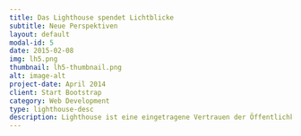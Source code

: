 ```yaml
---
title: Das Lighthouse spendet Lichtblicke
subtitle: Neue Perspektiven
layout: default
modal-id: 5
date: 2015-02-08
img: lh5.png
thumbnail: lh5-thumbnail.png
alt: image-alt
project-date: April 2014
client: Start Bootstrap
category: Web Development
type: lighthouse-desc
description: Lighthouse ist eine eingetragene Vertrauen der Öffentlichkeit, die nach Malawi National Reaktion auf HIV als Modell bei der Bereitstellung ein Kontinuum von hoher Qualität in der Pflege und den Aufbau von Kapazitäten im Gesundheitswesen beitragen existiert. Lighthouse Trust, ein Weltgesundheitsorganisation (WHO) anerkannten Kompetenzzentrum arbeitet in enger Abstimmung mit dem Gesundheitsministerium (MOH), zwei große integrierte HIV-Tests, Behandlung und Pflege Kliniken in Lilongwe, Malawi arbeiten eine auf dem Campus der Kamuzu Central Hospital (KCH) und eine weitere in Bwaila Krankenhaus unter der Lilongwe Bezirksgesundheitsamt.Der Hauptzweck der Leuchtturm Vertrauen ist es, verbesserte Therapien, Pflege und Support-Services für Menschen mit HIV in Malawi werden. Die erwarteten Ergebnisse des Programms sind wie folgt 1. Service Liefer maßstäblich via erweitert, hochwertige HIV und AIDS-Behandlung Betreuung und Unterstützung durch Leuchtturm bereitgestellt 2. Service Lieferung als Modell Intervention indem innovative Ansätze zur HIV-Behandlung, Pflege und Unterstützung entwickelt, erprobt, bewertet und in Malawi verbreitet, und 3. Aufbau von Kapazitäten Kapazität für HIV und AIDS-Behandlung, Pflege und Unterstützung in Malawi, um gestärkt haben HIV-Tests und Beratung (HTC), Clinical Services und Gemeinschafts Home Based Pflege Die ersten beiden Ausgänge werden über die drei Funktions Arme Leuchtturm erreicht. Die dritte Ausgabe wird durch den Leuchtturm Trainingseinheit erreicht. Seit Juni 2004 Lighthouse wurde mit in Echtzeit, Touchscreen elektronischen Datensystemen für das Patientenmanagement in integrierte klinische Dienstleistungen. Diese Systeme haben, um eine verbesserte Leistung und reduzierte Klinikdatenfehlern bei. Ab 2014 plant Leuchtturm zu entwickeln und einzusetzen elektronischen Datensystem für HTC-Service-Management.
---
```

